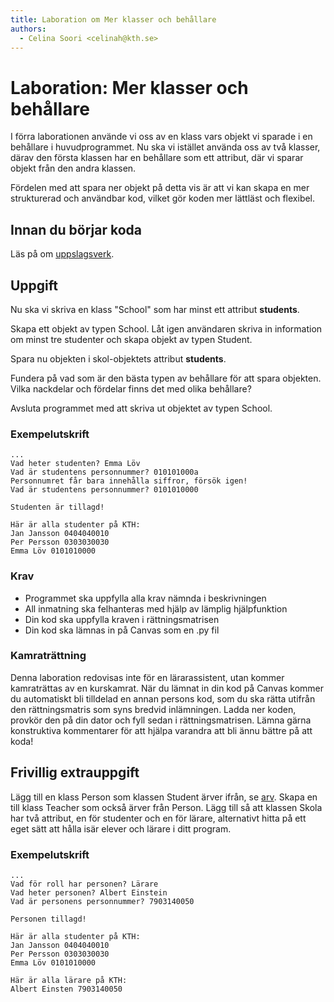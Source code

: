 ```yaml
---
title: Laboration om Mer klasser och behållare
authors:
  - Celina Soori <celinah@kth.se>
---
```

# Laboration: Mer klasser och behållare

I förra laborationen använde vi oss av en klass vars objekt vi sparade i en behållare i huvudprogrammet.
Nu ska vi istället använda oss av två klasser, därav den första
klassen har en behållare som ett attribut, där vi sparar objekt från
den andra klassen. 

Fördelen med att spara ner objekt på detta vis är att vi kan skapa en mer
strukturerad och användbar kod, vilket gör koden mer lättläst och flexibel.

## Innan du börjar koda

Läs på om [uppslagsverk][uppslagsverk].

[uppslagsverk]: https://docs.python.org/3/tutorial/datastructures.html#dictionaries

## Uppgift

Nu ska vi skriva en klass "School" som har minst ett attribut __students__. 

Skapa ett objekt av typen School. Låt igen användaren skriva in information om 
minst tre studenter och skapa objekt av typen Student. 

Spara nu objekten i skol-objektets attribut __students__. 

Fundera på vad som är den bästa typen av behållare för att spara objekten. 
Vilka nackdelar och fördelar finns det med olika behållare?

Avsluta programmet med att skriva ut objektet av typen School.

### Exempelutskrift

```
...
Vad heter studenten? Emma Löv
Vad är studentens personnummer? 010101000a
Personnumret får bara innehålla siffror, försök igen!
Vad är studentens personnummer? 0101010000

Studenten är tillagd!

Här är alla studenter på KTH:
Jan Jansson 0404040010
Per Persson 0303030030
Emma Löv 0101010000

```

### Krav

* Programmet ska uppfylla alla krav nämnda i beskrivningen
* All inmatning ska felhanteras med hjälp av lämplig hjälpfunktion
* Din kod ska uppfylla kraven i rättningsmatrisen
* Din kod ska lämnas in på Canvas som en .py fil

### Kamraträttning

Denna laboration redovisas inte för en lärarassistent, utan kommer kamraträttas av en kurskamrat. När du lämnat in din kod på Canvas kommer du automatiskt bli tilldelad en annan persons kod, som du ska rätta utifrån den rättningsmatris som syns bredvid inlämningen. Ladda ner koden, provkör den på din dator och fyll sedan i rättningsmatrisen. Lämna gärna konstruktiva kommentarer för att hjälpa varandra att bli ännu bättre på att koda!

## Frivillig extrauppgift

Lägg till en klass Person som klassen Student ärver ifrån, se [arv][arv]. 
Skapa en till klass Teacher som också ärver från Person. Lägg till så att
klassen Skola har två attribut, en för studenter och en för lärare, alternativt
hitta på ett eget sätt att hålla isär elever och lärare i ditt program. 

[arv]: https://docs.python.org/3/tutorial/classes.html#inheritance

### Exempelutskrift

```
...
Vad för roll har personen? Lärare
Vad heter personen? Albert Einstein
Vad är personens personnummer? 7903140050

Personen tillagd!

Här är alla studenter på KTH:
Jan Jansson 0404040010
Per Persson 0303030030
Emma Löv 0101010000

Här är alla lärare på KTH:
Albert Einsten 7903140050

```

